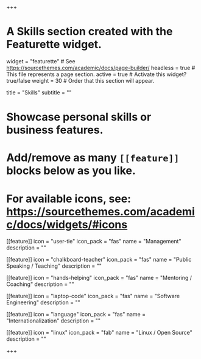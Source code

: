 +++
# A Skills section created with the Featurette widget.
widget = "featurette"  # See https://sourcethemes.com/academic/docs/page-builder/
headless = true  # This file represents a page section.
active = true  # Activate this widget? true/false
weight = 30  # Order that this section will appear.

title = "Skills"
subtitle = ""

# Showcase personal skills or business features.
# 
# Add/remove as many `[[feature]]` blocks below as you like.
# 
# For available icons, see: https://sourcethemes.com/academic/docs/widgets/#icons

  
[[feature]]
  icon = "user-tie"
  icon_pack = "fas"
  name = "Management"
  description = ""
  
[[feature]]
  icon = "chalkboard-teacher"
  icon_pack = "fas"
  name = "Public Speaking / Teaching"
  description = ""

[[feature]]
  icon = "hands-helping"
  icon_pack = "fas"
  name = "Mentoring / Coaching"
  description = ""
  
[[feature]]
  icon = "laptop-code"
  icon_pack = "fas"
  name = "Software Engineering"
  description = ""
  
[[feature]]
  icon = "language"
  icon_pack = "fas"
  name = "Internationalization"
  description = ""  
  
[[feature]]
  icon = "linux"
  icon_pack = "fab"
  name = "Linux / Open Source"
  description = ""  

+++
